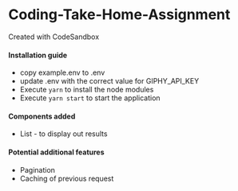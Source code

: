 # Coding-Take-Home-Assignment

Created with CodeSandbox

#### Installation guide

- copy example.env to .env
- update .env with the correct value for GIPHY_API_KEY
- Execute `yarn` to install the node modules
- Execute `yarn start` to start the application

#### Components added

- List - to display out results

#### Potential additional features

- Pagination
- Caching of previous request

